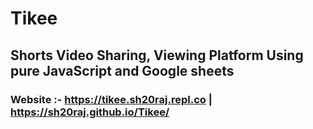 # Tikee
## Shorts Video Sharing, Viewing Platform Using pure JavaScript and Google sheets

### Website :- https://tikee.sh20raj.repl.co | https://sh20raj.github.io/Tikee/
